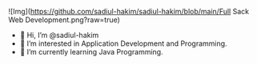 
![Img](https://github.com/sadiul-hakim/sadiul-hakim/blob/main/Full Sack Web Development.png?raw=true)

- 👋 Hi, I’m @sadiul-hakim
- 👀 I’m interested in Application Development and Programming.
- 🌱 I’m currently learning Java Programming.


<!---
sadiul-hakim/sadiul-hakim is a ✨ special ✨ repository because its `README.md` (this file) appears on your GitHub profile.
You can click the Preview link to take a look at your changes.
--->
